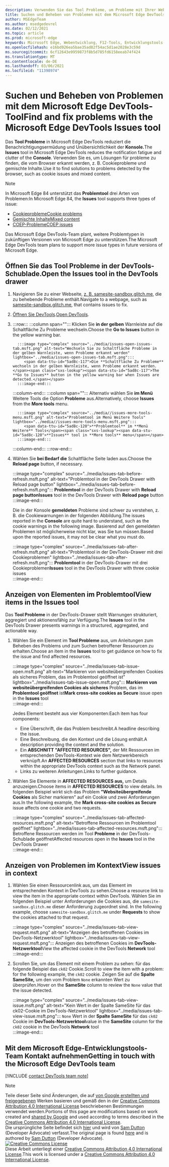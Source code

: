 ```yaml
---
description: Verwenden Sie das Tool Probleme, um Probleme mit Ihrer Website zu finden und zu beheben.
title: Suchen und Beheben von Problemen mit dem Microsoft Edge DevTools-Tool
author: MSEdgeTeam
ms.author: msedgedevrel
ms.date: 02/12/2021
ms.topic: article
ms.prod: microsoft-edge
keywords: Microsoft Edge, Webentwicklung, F12-Tools, Entwicklungstools
ms.openlocfilehash: e16bd926ea5bae35ad82f54ac5d1ae2028e3c59d
ms.sourcegitcommit: 6cf12643e9959873f8b5d785fd6158eeab74f424
ms.translationtype: MT
ms.contentlocale: de-DE
ms.lasthandoff: 03/06/2021
ms.locfileid: "11398974"
---
```

<!-- Copyright Sam Dutton 

   Licensed under the Apache License, Version 2.0 (the "License");
   you may not use this file except in compliance with the License.
   You may obtain a copy of the License at

       https://www.apache.org/licenses/LICENSE-2.0

   Unless required by applicable law or agreed to in writing, software
   distributed under the License is distributed on an "AS IS" BASIS,
   WITHOUT WARRANTIES OR CONDITIONS OF ANY KIND, either express or implied.
   See the License for the specific language governing permissions and
   limitations under the License.  -->  

# <a name="find-and-fix-problems-with-the-microsoft-edge-devtools-issues-tool"></a><span data-ttu-id="5ad8c-104">Suchen und Beheben von Problemen mit dem Microsoft Edge DevTools-Tool</span><span class="sxs-lookup"><span data-stu-id="5ad8c-104">Find and fix problems with the Microsoft Edge DevTools Issues tool</span></span>  

<span data-ttu-id="5ad8c-105">Das **Tool Probleme** in Microsoft Edge DevTools reduziert die Benachrichtigungsermüdung und Unübersichtlichkeit der **Konsole.**</span><span class="sxs-lookup"><span data-stu-id="5ad8c-105">The **Issues** tool in Microsoft Edge DevTools reduces the notification fatigue and clutter of the **Console**.</span></span>  <span data-ttu-id="5ad8c-106">Verwenden Sie es, um Lösungen für probleme zu finden, die vom Browser erkannt werden, z. B. Cookieprobleme und gemischte Inhalte.</span><span class="sxs-lookup"><span data-stu-id="5ad8c-106">Use it to find solutions to problems detected by the browser, such as cookie issues and mixed content.</span></span>  

> [!NOTE]
> <span data-ttu-id="5ad8c-107">In Microsoft Edge 84 unterstützt das **Problemtool** drei Arten von Problemen:</span><span class="sxs-lookup"><span data-stu-id="5ad8c-107">In Microsoft Edge 84, the **Issues** tool supports three types of issue:</span></span>  
> *   [<span data-ttu-id="5ad8c-108">Cookieprobleme</span><span class="sxs-lookup"><span data-stu-id="5ad8c-108">Cookie problems</span></span>][MDNSameSiteCookies]  
> *   [<span data-ttu-id="5ad8c-109">Gemischte Inhalte</span><span class="sxs-lookup"><span data-stu-id="5ad8c-109">Mixed content</span></span>][MDNMixedContent]  
> *   [<span data-ttu-id="5ad8c-110">COEP-Probleme</span><span class="sxs-lookup"><span data-stu-id="5ad8c-110">COEP issues</span></span>][W3CCOEPSpec]
> 
> <span data-ttu-id="5ad8c-111">Das Microsoft Edge DevTools-Team plant, weitere Problemtypen in zukünftigen Versionen von Microsoft Edge zu unterstützen.</span><span class="sxs-lookup"><span data-stu-id="5ad8c-111">The Microsoft Edge DevTools team plans to support more issue types in future versions of Microsoft Edge.</span></span>  

## <a name="open-the-issues-tool-in-the-devtools-drawer"></a><span data-ttu-id="5ad8c-112">Öffnen Sie das Tool Probleme in der DevTools-Schublade.</span><span class="sxs-lookup"><span data-stu-id="5ad8c-112">Open the Issues tool in the DevTools drawer</span></span>  

1.  <span data-ttu-id="5ad8c-113">Navigieren Sie zu einer Webseite, [z. B. samesite-sandbox.glitch.me][GlitchSamesiteSandbox], die zu behebende Probleme enthält.</span><span class="sxs-lookup"><span data-stu-id="5ad8c-113">Navigate to a webpage, such as [samesite-sandbox.glitch.me][GlitchSamesiteSandbox], that contains issues to fix.</span></span>  
1.  <span data-ttu-id="5ad8c-114">[Öffnen Sie DevTools][DevtoolsOpen].</span><span class="sxs-lookup"><span data-stu-id="5ad8c-114">[Open DevTools][DevtoolsOpen].</span></span>  
1.  :::row:::
       :::column span="":::
          <span data-ttu-id="5ad8c-115">Klicken Sie **in der gelben** Warnleiste auf die Schaltfläche Zu Probleme wechseln.</span><span class="sxs-lookup"><span data-stu-id="5ad8c-115">Choose the **Go to Issues** button in the yellow warning bar.</span></span>  
          
          :::image type="complex" source="../media/issues-open-issues-tab.msft.png" alt-text="Wechseln Sie zu Schaltfläche Probleme in der gelben Warnleiste, wenn Probleme erkannt werden" lightbox="../media/issues-open-issues-tab.msft.png":::
             <span data-ttu-id="5ad8c-117">Die **Schaltfläche Zu Probleme** wechseln in der gelben Warnleiste, wenn Probleme erkannt werden.</span><span class="sxs-lookup"><span data-stu-id="5ad8c-117">The **Go to Issues** button in the yellow warning bar when Issues are detected.</span></span>  
          :::image-end:::  
       :::column-end:::
       :::column span="":::
          <span data-ttu-id="5ad8c-118">Alternativ wählen Sie **im Menü** Weitere Tools die Option **Probleme** aus.</span><span class="sxs-lookup"><span data-stu-id="5ad8c-118">Alternatively, choose **Issues** from the **More tools** menu.</span></span>  
          
          :::image type="complex" source="../media//issues-more-tools-menu.msft.png" alt-text="Problemtool im Menü Weitere Tools" lightbox="../media//issues-more-tools-menu.msft.png":::
             <span data-ttu-id="5ad8c-120">**Problemtool** im **Menü Weitere** Tools</span><span class="sxs-lookup"><span data-stu-id="5ad8c-120">**Issues** tool in **More tools** menu</span></span>  
          :::image-end:::  
       :::column-end:::
    :::row-end:::
    
1.  <span data-ttu-id="5ad8c-121">Wählen Sie **bei Bedarf die** Schaltfläche Seite laden aus.</span><span class="sxs-lookup"><span data-stu-id="5ad8c-121">Choose the **Reload page** button, if necessary.</span></span>  
    
    :::image type="complex" source="../media/issues-tab-before-refresh.msft.png" alt-text="Problemtool in der DevTools Drawer with Reload page button" lightbox="../media/issues-tab-before-refresh.msft.png":::
       <span data-ttu-id="5ad8c-123">**Problemtool** in der DevTools Drawer with **Reload page button**</span><span class="sxs-lookup"><span data-stu-id="5ad8c-123">**Issues** tool in the DevTools Drawer with **Reload page** button</span></span>  
    :::image-end:::  

    <span data-ttu-id="5ad8c-124">Die in der Konsole **gemeldeten** Probleme sind schwer zu verstehen, z. B. die Cookiewarnungen in der folgenden Abbildung.</span><span class="sxs-lookup"><span data-stu-id="5ad8c-124">The issues reported in the **Console** are quite hard to understand, such as the cookie warnings in the following image.</span></span>  <span data-ttu-id="5ad8c-125">Basierend auf den gemeldeten Problemen ist möglicherweise nicht klar, was Sie tun müssen.</span><span class="sxs-lookup"><span data-stu-id="5ad8c-125">Based upon the reported issues, it may not be clear what you must do.</span></span>  
    
    :::image type="complex" source="../media/issues-tab-after-refresh.msft.png" alt-text="Problemtool in der DevTools-Drawer mit drei Cookieproblemen" lightbox="../media/issues-tab-after-refresh.msft.png":::
       <span data-ttu-id="5ad8c-127">**Problemtool** in der DevTools-Drawer mit drei Cookieproblemen</span><span class="sxs-lookup"><span data-stu-id="5ad8c-127">**Issues** tool in the DevTools Drawer with three cookie issues</span></span>  
    :::image-end:::  
    
## <a name="view-items-in-the-issues-tool"></a><span data-ttu-id="5ad8c-128">Anzeigen von Elementen im Problemtool</span><span class="sxs-lookup"><span data-stu-id="5ad8c-128">View items in the Issues tool</span></span>  

<span data-ttu-id="5ad8c-129">Das **Tool Probleme** in der DevTools-Drawer stellt Warnungen strukturiert, aggregiert und aktionensfähig zur Verfügung.</span><span class="sxs-lookup"><span data-stu-id="5ad8c-129">The **Issues** tool in the DevTools Drawer presents warnings in a structured, aggregated, and actionable way.</span></span>  

1.  <span data-ttu-id="5ad8c-130">Wählen Sie ein Element im **Tool Probleme** aus, um Anleitungen zum Beheben des Problems und zum Suchen betroffener Ressourcen zu erhalten.</span><span class="sxs-lookup"><span data-stu-id="5ad8c-130">Choose an item in the **Issues** tool to get guidance on how to fix the issue and find affected resources.</span></span>  
    
    :::image type="complex" source="../media/issues-tab-issue-open.msft.png" alt-text="Markieren von websiteübergreifenden Cookies als sicheres Problem, das im Problemtool geöffnet ist" lightbox="../media/issues-tab-issue-open.msft.png":::
       <span data-ttu-id="5ad8c-132">**Markieren von websiteübergreifenden Cookies als sicheres** Problem, das im **Problemtool geöffnet** ist</span><span class="sxs-lookup"><span data-stu-id="5ad8c-132">**Mark cross-site cookies as Secure** issue open in the **Issues** tool</span></span>  
    :::image-end:::  
    
    <span data-ttu-id="5ad8c-133">Jedes Element besteht aus vier Komponenten:</span><span class="sxs-lookup"><span data-stu-id="5ad8c-133">Each item has four components:</span></span>  
    
    *   <span data-ttu-id="5ad8c-134">Eine Überschrift, die das Problem beschreibt.</span><span class="sxs-lookup"><span data-stu-id="5ad8c-134">A headline describing the issue.</span></span>  
    *   <span data-ttu-id="5ad8c-135">Eine Beschreibung, die den Kontext und die Lösung enthält.</span><span class="sxs-lookup"><span data-stu-id="5ad8c-135">A description providing the context and the solution.</span></span>  
    *   <span data-ttu-id="5ad8c-136">Ein **ABSCHNITT "AFFECTED RESOURCES",** der Mit Ressourcen im entsprechenden DevTools-Kontext wie dem Netzwerkbereich verknüpft.</span><span class="sxs-lookup"><span data-stu-id="5ad8c-136">An **AFFECTED RESOURCES** section that links to resources within the appropriate DevTools context such as the Network panel.</span></span>  
    *   <span data-ttu-id="5ad8c-137">Links zu weiteren Anleitungen.</span><span class="sxs-lookup"><span data-stu-id="5ad8c-137">Links to further guidance.</span></span>  
    
1.  <span data-ttu-id="5ad8c-138">Wählen Sie Elemente in **AFFECTED RESOURCES aus,** um Details anzuzeigen.</span><span class="sxs-lookup"><span data-stu-id="5ad8c-138">Choose items in **AFFECTED RESOURCES** to view details.</span></span>  <span data-ttu-id="5ad8c-139">Im folgenden Beispiel wirkt sich das Problem **"Websiteübergreifende Cookies** als Sicher markieren" auf ein Cookie und zwei Anforderungen aus.</span><span class="sxs-lookup"><span data-stu-id="5ad8c-139">In the following example, the **Mark cross-site cookies as Secure** issue affects one cookie and two requests.</span></span>  
    
    :::image type="complex" source="../media/issues-tab-affected-resources.msft.png" alt-text="Betroffene Ressourcen im Problemtool geöffnet" lightbox="../media/issues-tab-affected-resources.msft.png":::
       <span data-ttu-id="5ad8c-141">Betroffene Ressourcen werden im Tool **Probleme** in der DevTools-Schublade geöffnet</span><span class="sxs-lookup"><span data-stu-id="5ad8c-141">Affected resources open in the **Issues** tool in the DevTools Drawer</span></span>  
    :::image-end:::  
    
## <a name="view-issues-in-context"></a><span data-ttu-id="5ad8c-142">Anzeigen von Problemen im Kontext</span><span class="sxs-lookup"><span data-stu-id="5ad8c-142">View issues in context</span></span>  

1.  <span data-ttu-id="5ad8c-143">Wählen Sie einen Ressourcenlink aus, um das Element im entsprechenden Kontext in DevTools zu sehen.</span><span class="sxs-lookup"><span data-stu-id="5ad8c-143">Choose a resource link to view the item in the appropriate context within DevTools.</span></span>  <span data-ttu-id="5ad8c-144">Wählen Sie im folgenden Beispiel unter Anforderungen die Cookies aus, die `samesite-sandbox.glitch.me` dieser Anforderung zugeordnet sind. </span><span class="sxs-lookup"><span data-stu-id="5ad8c-144">In the following example, choose `samesite-sandbox.glitch.me` under **Requests** to show the cookies attached to that request.</span></span>  
    
    :::image type="complex" source="../media/issues-tab-view-request.msft.png" alt-text="Anzeigen des betroffenen Cookies im DevTools-Netzwerktool" lightbox="../media/issues-tab-view-request.msft.png":::
       <span data-ttu-id="5ad8c-146">Anzeigen des betroffenen Cookies im **DevTools-Netzwerktool**</span><span class="sxs-lookup"><span data-stu-id="5ad8c-146">View the affected cookie in the DevTools **Network** tool</span></span>  
    :::image-end:::  

1.  <span data-ttu-id="5ad8c-147">Scrollen Sie, um das Element mit einem Problem zu sehen: für das folgende Beispiel das `ck02` Cookie.</span><span class="sxs-lookup"><span data-stu-id="5ad8c-147">Scroll to view the item with a problem:  for the following example, the `ck02` cookie.</span></span>  <span data-ttu-id="5ad8c-148">Zeigen Sie auf die **Spalte SameSite,** um den vom Problem `None` erkannten Wert zu überprüfen.</span><span class="sxs-lookup"><span data-stu-id="5ad8c-148">Hover on the **SameSite** column to review the `None` value that the issue detected.</span></span>  
    
    :::image type="complex" source="../media/issues-tab-view-issue.msft.png" alt-text="Kein Wert in der Spalte SameSite für das ck02-Cookie im DevTools-Netzwerktool" lightbox="../media/issues-tab-view-issue.msft.png":::
       `None` <span data-ttu-id="5ad8c-150">Wert in der **Spalte SameSite** für das `ck02` Cookie im **DevTools-Netzwerktool**</span><span class="sxs-lookup"><span data-stu-id="5ad8c-150">value in the **SameSite** column for the `ck02` cookie in the DevTools **Network** tool</span></span>  
    :::image-end:::  

## <a name="getting-in-touch-with-the-microsoft-edge-devtools-team"></a><span data-ttu-id="5ad8c-151">Mit dem Microsoft Edge-Entwicklungstools-Team Kontakt aufnehmen</span><span class="sxs-lookup"><span data-stu-id="5ad8c-151">Getting in touch with the Microsoft Edge DevTools team</span></span>  

[!INCLUDE [contact DevTools team note](../includes/contact-devtools-team-note.md)]  

<!-- links -->  

[DevtoolsOpen]: ../open/index.md "Öffnen Sie Microsoft Edge DevTools | Microsoft Docs"  

[GlitchSamesiteSandbox]: https://samesite-sandbox.glitch.me "SameSite-Cookietests | Glitch"  

[MDNSameSiteCookies]: https://developer.mozilla.org/docs/Web/HTTP/Headers/Set-Cookie/SameSite "SameSite-Cookies | MDN"  
[MDNMixedContent]: https://developer.mozilla.org/docs/Web/Security/Mixed_content "Gemischte | MDN"  

[W3CCOEPSpec]: https://wicg.github.io/cross-origin-embedder-policy "Cross-Origin Embedder Policy | Web Incubator Community Group"  

> [!NOTE]
> <span data-ttu-id="5ad8c-157">Teile dieser Seite sind Änderungen, die auf [von Google erstellten und freigegebenen][GoogleSitePolicies] Werken basieren und gemäß den in der [Creative Commons Attribution 4.0 International License][CCA4IL] beschriebenen Bestimmungen verwendet werden.</span><span class="sxs-lookup"><span data-stu-id="5ad8c-157">Portions of this page are modifications based on work created and [shared by Google][GoogleSitePolicies] and used according to terms described in the [Creative Commons Attribution 4.0 International License][CCA4IL].</span></span>  
> <span data-ttu-id="5ad8c-158">Die ursprüngliche Seite befindet sich [hier](https://developers.google.com/web/tools/chrome-devtools/issues/index) und wird von [Sam Dutton][SamDutton] \(Developer Advocate\) verfasst.</span><span class="sxs-lookup"><span data-stu-id="5ad8c-158">The original page is found [here](https://developers.google.com/web/tools/chrome-devtools/issues/index) and is authored by [Sam Dutton][SamDutton] \(Developer Advocate\).</span></span>  
[![Creative Commons License][CCby4Image]][CCA4IL]  
<span data-ttu-id="5ad8c-160">Diese Arbeit unterliegt einer [Creative Commons Attribution 4.0 International License][CCA4IL].</span><span class="sxs-lookup"><span data-stu-id="5ad8c-160">This work is licensed under a [Creative Commons Attribution 4.0 International License][CCA4IL].</span></span>  

[CCA4IL]: https://creativecommons.org/licenses/by/4.0  
[CCby4Image]: https://i.creativecommons.org/l/by/4.0/88x31.png  
[GoogleSitePolicies]: https://developers.google.com/terms/site-policies  
[KayceBasques]: https://developers.google.com/web/resources/contributors/kaycebasques  
[SamDutton]: https://developers.google.com/web/resources/contributors/samdutton  
